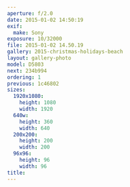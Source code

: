 ```yaml
---
aperture: f/2.0
date: 2015-01-02 14:50:19
exif:
  make: Sony
exposure: 10/32000
file: 2015-01-02 14.50.19
gallery: 2015-christmas-holidays-beach
layout: gallery-photo
model: D5803
next: 234b994
ordering: 1
previous: 1c46802
sizes:
  1920x1080:
    height: 1080
    width: 1920
  640w:
    height: 360
    width: 640
  200x200:
    height: 200
    width: 200
  96x96:
    height: 96
    width: 96
title: 
---
```

